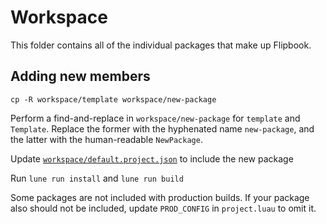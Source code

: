 # Workspace

This folder contains all of the individual packages that make up Flipbook.

## Adding new members

```luau
cp -R workspace/template workspace/new-package
```

Perform a find-and-replace in `workspace/new-package` for `template` and `Template`. Replace the former with the hyphenated name `new-package`, and the latter with the human-readable `NewPackage`.

Update [`workspace/default.project.json`](default.project.json) to include the new package

Run `lune run install` and `lune run build`

Some packages are not included with production builds. If your package also should not be included, update `PROD_CONFIG` in `project.luau` to omit it.
